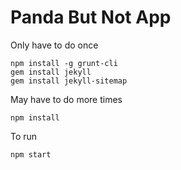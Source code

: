 # Panda But Not App

Only have to do once
```
npm install -g grunt-cli
gem install jekyll
gem install jekyll-sitemap
```


May have to do more times
```
npm install
```

To run
```
npm start
```